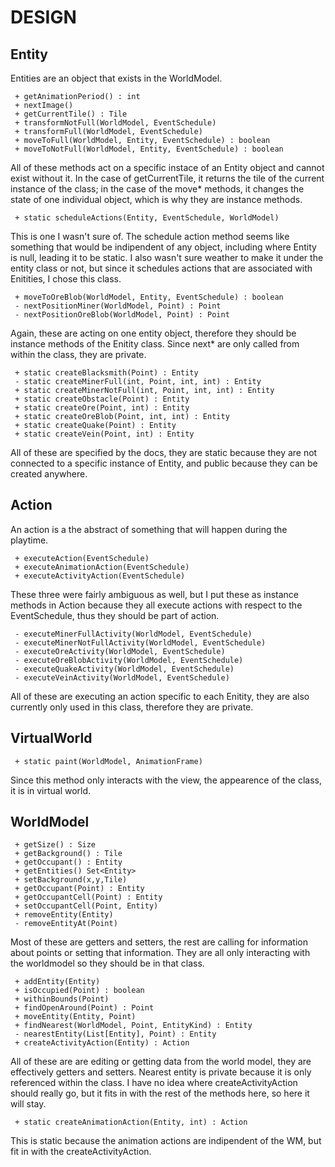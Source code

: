 # DESIGN

## Entity 
Entities are an object that exists in the WorldModel. 

```
 + getAnimationPeriod() : int
 + nextImage()
 + getCurrentTile() : Tile
 + transformNotFull(WorldModel, EventSchedule)
 + transformFull(WorldModel, EventSchedule)
 + moveToFull(WorldModel, Entity, EventSchedule) : boolean
 + moveToNotFull(WorldModel, Entity, EventSchedule) : boolean
```   
All of these methods act on a specific instace of an Entity object and cannot exist without it. In the case of getCurrentTile, it returns the tile of the current instance of the class; in the case of the move* methods, it changes the state of one individual object, which is why they are instance methods. 


``` 
 + static scheduleActions(Entity, EventSchedule, WorldModel)
```
This is one I wasn't sure of. The schedule action method seems like something that would be indipendent of any object, including where Entity is null, leading it to be static. I also wasn't sure weather to make it under the entity class or not, but since it schedules actions that are associated with Enitities, I chose this class.


```
 + moveToOreBlob(WorldModel, Entity, EventSchedule) : boolean
 - nextPositionMiner(WorldModel, Point) : Point
 - nextPositionOreBlob(WorldModel, Point) : Point
```
Again, these are acting on one entity object, therefore they should be instance methods of the Enitity class. Since next* are only called from within the class, they are private.


```
 + static createBlacksmith(Point) : Entity
 - static createMinerFull(int, Point, int, int) : Entity
 + static createMinerNotFull(int, Point, int, int) : Entity
 + static createObstacle(Point) : Entity
 + static createOre(Point, int) : Entity
 + static createOreBlob(Point, int, int) : Entity
 + static createQuake(Point) : Entity
 + static createVein(Point, int) : Entity
```
All of these are specified by the docs, they are static because they are not connected to a specific instance of Entity, and public because they can be created anywhere. 


## Action
An action is a the abstract of something that will happen during the playtime.

```
 + executeAction(EventSchedule)
 + executeAnimationAction(EventSchedule)
 + executeActivityAction(EventSchedule)
```
These three were fairly ambiguous as well, but I put these as instance methods in Action because they all execute actions with respect to the EventSchedule, thus they should be part of action. 


```
 - executeMinerFullActivity(WorldModel, EventSchedule)
 - executeMinerNotFullActivity(WorldModel, EventSchedule)
 - executeOreActivity(WorldModel, EventSchedule)
 - executeOreBlobActivity(WorldModel, EventSchedule)
 - executeQuakeActivity(WorldModel, EventSchedule)
 - executeVeinActivity(WorldModel, EventSchedule)
```
All of these are executing an action specific to each Enitity, they are also currently only used in this class, therefore they are private.

## VirtualWorld
``` 
 + static paint(WorldModel, AnimationFrame)
```
Since this method only interacts with the view, the appearence of the class, it is in virtual world.

## WorldModel
```
 + getSize() : Size
 + getBackground() : Tile
 + getOccupant() : Entity
 + getEntities() Set<Entity>
 + setBackground(x,y,Tile)
 + getOccupant(Point) : Entity
 + getOccupantCell(Point) : Entity
 + setOccupantCell(Point, Entity)
 + removeEntity(Entity)
 - removeEntityAt(Point)
```

Most of these are getters and setters, the rest are calling for information about points or setting that information. They are all only interacting with the worldmodel so they should be in that class. 

```
 + addEntity(Entity)
 + isOccupied(Point) : boolean
 + withinBounds(Point)
 + findOpenAround(Point) : Point
 + moveEntity(Entity, Point)
 + findNearest(WorldModel, Point, EntityKind) : Entity
 - nearestEntity(List[Entity], Point) : Entity
 + createActivityAction(Entity) : Action
```
All of these are are editing or getting data from the world model, they are effectively getters and setters. Nearest entity is private because it is only referenced within the class. I have no idea where createActivityAction should really go, but it fits in with the rest of the methods here, so here it will stay.
```
 + static createAnimationAction(Entity, int) : Action
```
This is static because the animation actions are indipendent of the WM, but fit in with the createActivityAction.
